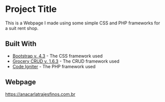# Project Title

This is a Webpage I made using some simple CSS and PHP frameworks for a suit rent shop.


## Built With

* [Bootstrap v. 4.3](https://getbootstrap.com/) - The CSS framework used
* [Grocery CRUD v. 1.6.3](https://www.grocerycrud.com/) - The CRUD framework used
* [Code Igniter](https://codeigniter.com/) - The PHP framework used

## Webpage

https://anacarlatrajesfinos.com.br




